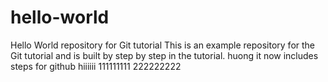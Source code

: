 # hello-world
Hello World repository for Git tutorial
This is an example repository for the Git tutorial and is built by step by step in the tutorial.
huong
it now includes steps for github
hiiiiii
111111111
222222222
